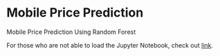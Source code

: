 # Mobile Price Prediction

Mobile Price Prediction Using Random Forest

For those who are not able to load the Jupyter Notebook, check out [link](https://nbviewer.jupyter.org/github/angry-coder-room/Mobile-Price-Prediction/blob/main/MobilePricePrediction.ipynb).
